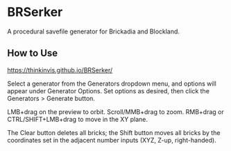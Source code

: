 # BRSerker
A procedural savefile generator for Brickadia and Blockland.

## How to Use
https://thinkinvis.github.io/BRSerker/
 
Select a generator from the Generators dropdown menu, and options will appear under Generator Options. Set options as desired, then click the Generators > Generate button.

LMB+drag on the preview to orbit. Scroll/MMB+drag to zoom. RMB+drag or CTRL/SHIFT+LMB+drag to move in the XY plane.

The Clear button deletes all bricks; the Shift button moves all bricks by the coordinates set in the adjacent number inputs (XYZ, Z-up, right-handed).
